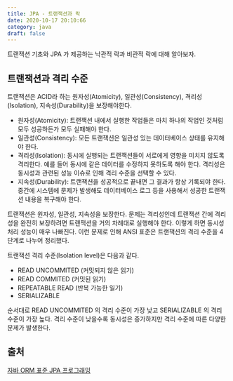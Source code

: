 ```yaml
---
title: JPA - 트랜잭션과 락
date: 2020-10-17 20:10:66
category: java
draft: false
---
```


트랜잭션 기초와 JPA 가 제공하는 낙관적 락과 비관적 락에 대해 알아보자.

## 트랜잭션과 격리 수준

트랜잭션은 ACID라 하는 원자성(Atomicity), 일관성(Consistency), 격리성(Isolation), 지속성(Durability)을 보장해야한다.

- 원자성(Atomicity): 트랜잭션 내에서 실행한 작업들은 마치 하나의 작업인 것처럼 모두 성공하든가 모두 실패해야 한다.
- 일관성(Consistency): 모든 트랜잭션은 일관성 있는 데이터베이스 상태를 유지해야 한다.
- 격리성(Isolation): 동시에 실행되는 트랜잭션들이 서로에게 영향을 미치지 않도록 격리한다. 예를 들어 동시에 같은 데이터를 수정하지 못하도록 해야 한다. 격리성은 동시성과 관련된 성능 이슈로 인해 격리 수준을 선택할 수 있다.
- 지속성(Durability): 트랜잭션을 성공적으로 끝내면 그 결과가 항상 기록되야 한다. 중간에 시스템에 문제가 발생해도 데이터베이스 로그 등을 사용해서 성공한 트랜잭션 내용을 복구해야 한다.

트랜잭션은 원자성, 일관성, 지속성을 보장한다. 문제는 격리성인데 트랜잭션 간에 격리성을 완전히 보장하려면 트랜잭션을 거의 차례대로 실행해야 한다. 이렇게 하면 동시성 처리 성능이 매우 나빠진다. 이런 문제로 인해 ANSI 표준은 트랜잭션의 격리 수준을 4단계로 나누어 정리했다.

트랜잭션 격리 수준(Isolation level)은 다음과 같다.

- READ UNCOMMITED (커밋되지 않은 읽기)
- READ COMMITED (커밋된 읽기)
- REPEATABLE READ (반복 가능한 일기)
- SERIALIZABLE

순서대로 READ UNCOMMITED 의 격리 수준이 가장 낮고 SERIALIZABLE 의 격리 수준이 가장 높다. 격리 수준이 낮을수록 동시성은 증가하지만 격리 수준에 따른 다양한 문제가 발생한다.

## 출처

[자바 ORM 표준 JPA 프로그래밍](https://www.aladin.co.kr/shop/wproduct.aspx?itemid=62681446)

